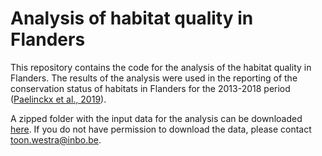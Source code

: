 # Analysis of habitat quality in Flanders

This repository contains the code for the analysis of the habitat quality in Flanders. The results of the analysis were used in the reporting of the conservation status of habitats in Flanders for the 2013-2018 period ([Paelinckx et al., 2019](https://pureportal.inbo.be/portal/files/16266937/Paelinckx_etal_2019_RegionaleStaatVanInstandhoudingVoorDeHabitattypenVanDeHabitatrichtlijnRapportageperiode20132018.pdf)).

A zipped folder with the input data for the analysis can be downloaded [here](https://drive.google.com/open?id=1UVZjOJS-7JMoQQqVZAdHALqlArYX7iBx). If you do not have permission to download the data, please contact toon.westra@inbo.be. 
